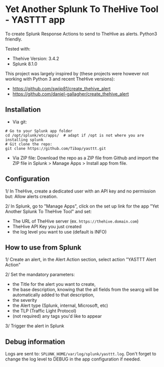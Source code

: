 # Yet Another Splunk To TheHive Tool - YASTTT app
To create Splunk Response Actions to send to TheHive as alerts. Python3 friendly. 

Tested with:
- Thehive Version: 3.4.2
- Splunk 8.1.0

This project was largely inspired by (these projects were however not working with Python 3 and recent TheHive versions):
- https://github.com/swiip81/create_thehive_alert
- https://github.com/daniel-gallagher/create_thehive_alert

## Installation

- Via git:
```
# Go to your Splunk app folder
cd /opt/splunk/etc/apps/  # adapt if /opt is not where you are installing splunk
# Git clone the repo:
git clone https://github.com/Tibap/yasttt.git
```

- Via ZIP file: Download the repo as a ZIP file from Github and import the ZIP file in Splunk > Manage Apps > Install app from file.

## Configuration

1/ In TheHive, create a dedicated user with an API key and no permission but: Allow alerts creation.

2/ In Splunk, go to "Manage Apps", click on the set up link for the app "Yet Another Splunk To TheHive Tool" and set:
- The URL of TheHive server (ex. `https://thehive.domain.com`) 
- TheHive API Key you just created
- the log level you want to use (default is INFO)

## How to use from Splunk

1/ Create an alert, in the Alert Action section, select action "YASTTT Alert Action"

2/ Set the mandatory parameters:
- the Title for the alert you want to create, 
- the base description, knowing that the all fields from the searcg will be automatically added to that description, 
- the severity
- the Alert type (Splunk, internal, Microsoft, etc)
- the TLP (Traffic Light Protocol) 
- (not required) any tags you'd like to appear

3/ Trigger the alert in Splunk
	
## Debug information

Logs are sent to: `SPLUNK_HOME/var/log/splunk/yasttt.log`. Don't forget to change the log level to DEBUG in the app configuration if needed.
